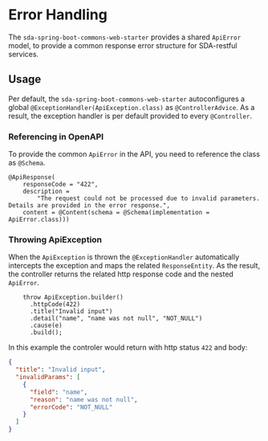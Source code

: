 # Error Handling

The `sda-spring-boot-commons-web-starter` provides a shared `ApiError` model, to provide a common
response error structure for SDA-restful services.

## Usage

Per default, the `sda-spring-boot-commons-web-starter` autoconfigures a
global `@ExceptionHandler(ApiException.class)` as `@ControllerAdvice`. As a result, the
exception handler is per default provided to every `@Controller`.

### Referencing in OpenAPI

To provide the common `ApiError` in the API, you need to reference the class as `@Schema`.

```
@ApiResponse(
    responseCode = "422",
    description =
        "The request could not be processed due to invalid parameters. Details are provided in the error response.",
    content = @Content(schema = @Schema(implementation = ApiError.class)))
```

### Throwing ApiException

When the `ApiException` is thrown the `@ExceptionHandler` automatically intercepts the exception and
maps the related `ResponseEntity`. As the result, the controller returns the related http response
code and the nested `ApiError`.

```
    throw ApiException.builder()
      .httpCode(422)
      .title("Invalid input")
      .detail("name", "name was not null", "NOT_NULL")
      .cause(e)
      .build();
```

In this example the controler would return with http status `422` and body:

```json
{
  "title": "Invalid input",
  "invalidParams": [
    {
      "field": "name",
      "reason": "name was not null",
      "errorCode": "NOT_NULL"
    }
  ]
}
```